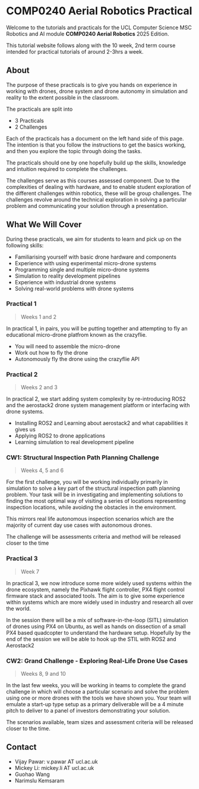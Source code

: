 # COMP0240 Aerial Robotics Practical

Welcome to the tutorials and practicals for the UCL Computer Science MSC Robotics and AI module **COMP0240 Aerial Robotics** 2025 Edition. 

This tutorial website follows along with the 10 week, 2nd term course intended for practical tutorials of around 2-3hrs a week. 

## About

The purpose of these practicals is to give you hands on experience in working with drones, drone system and drone autonomy in simulation and reality to the extent possible in the classroom.  

The practicals are split into 
- 3 Practicals
- 2 Challenges

Each of the practicals has a document on the left hand side of this page. The intention is that you follow the instructions to get the basics working, and then you explore the topic through doing the tasks. 

The practicals should one by one hopefully build up the skills, knowledge and intuition required to complete the challenges.

The challenges serve as this courses assessed component. Due to the complexities of dealing with hardware, and to enable student exploration of the different challenges within robotics, these will be group challenges. The challenges revolve around the technical exploration in solving a particular problem and communicating your solution through a presentation. 

## What We Will Cover

During these practicals, we aim for students to learn and pick up on the following skills:

- Familiarising yourself with basic drone hardware and components 
- Experience with using experimental micro-drone systems 
- Programming single and multiple micro-drone systems 
- Simulation to reality development pipelines
- Experience with industrial drone systems
- Solving real-world problems with drone systems 

### Practical 1 

> Weeks 1 and 2

In practical 1, in pairs, you will be putting together and attempting to fly an educational micro-drone platfrom known as the crazyflie. 
- You will need to assemble the micro-drone
- Work out how to fly the drone
- Autonomously fly the drone using the crazyflie API

### Practical 2

> Weeks 2 and 3

In practical 2, we start adding system complexity by re-introducing ROS2 and the aerostack2 drone system management platform or interfacing with drone systems. 
- Installing ROS2 and Learning about aerostack2 and what capabilities it gives us
- Applying ROS2 to drone applications 
- Learning simulation to real development pipeline 

### CW1: Structural Inspection Path Planning Challenge

> Weeks 4, 5 and 6

For the first challenge, you will be working individually primarily in simulation to solve a key part of the structural inspection path planning problem. Your task will be in investigating and implementing solutions to finding the most optimal way of visiting a series of locations representing inspection locations, while avoiding the obstacles in the environment. 

This mirrors real life autonomous inspection scenarios which are the majority of current day use cases with autonomous drones. 

The challenge will be assessments criteria and method will be released closer to the time 

### Practical 3

> Week 7

In practical 3, we now introduce some more widely used systems within the drone ecosystem, namely the Pixhawk flight controller, PX4 flight control firmware stack and associated tools. The aim is to give some experience within systems which are more widely used in industry and research all over the world. 

In the session there will be a mix of software-in-the-loop (SITL) simulation of drones using PX4 on Ubuntu, as well as hands on dissection of a small PX4 based quadcopter to understand the hardware setup. Hopefully by the end of the session we will be able to hook up the STIL with ROS2 and Aerostack2

### CW2: Grand Challenge - Exploring Real-Life Drone Use Cases

> Weeks 8, 9 and 10

In the last few weeks, you will be working in teams to complete the grand challenge in which will choose a particular scenario and solve the problem using one or more drones with the tools we have shown you. Your team will emulate a start-up type setup as a primary deliverable will be a 4 minute pitch to deliver to a panel of investors demonstrating your solution. 

The scenarios available, team sizes and assessment criteria will be released closer to the time.

## Contact

- Vijay Pawar: v.pawar AT ucl.ac.uk
- Mickey Li: mickey.li AT ucl.ac.uk
- Guohao Wang
- Narimslu Kemsaram